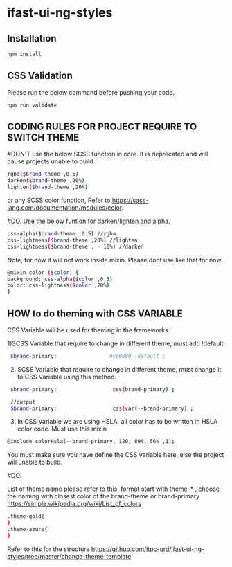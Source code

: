 # ifast-ui-ng-styles

## Installation
```bash
npm install
```

## CSS Validation
Please run the below command before pushing your code.

```bash
npm run validate
```

## CODING RULES FOR PROJECT REQUIRE TO SWITCH THEME
#DON'T use the below SCSS function in core. It is deprecated and will cause projects unable to build. 

```bash
rgba($brand-theme ,0.5)
darken($brand-theme ,20%)
lighten($brand-theme ,20%)
```
or any SCSS:color function, Refer to https://sass-lang.com/documentation/modules/color.

#DO. Use the below funtion for darken/lighten and alpha.

```bash
css-alpha($brand-theme ,0.5) //rgba
css-lightness($brand-theme ,20%) //lighten
css-lightness($brand-theme , - 10%) //darken
```
Note, for now it will not work inside mixin. Please dont use like that for now.
```bash
@mixin color ($color) {
background: css-alpha($color ,0.5) 
color: css-lightness($color ,20%)
}
```

## HOW to do theming with CSS VARIABLE
CSS Variable will be used for theming in the frameworks.


1)SCSS Variable that require to change in different theme, must add !default. 

```bash
 $brand-primary:                 #cc0000 !default ;
 ```

2) SCSS Variable that require to change in different theme, must change it to CSS Variable using this method.
```bash
 $brand-primary:                  css(brand-primary) ;

 //output   
 $brand-primary:                  css(var(--brand-primary) ;

 ```

3) In CSS Variable we are using HSLA, all color has to be written in HSLA color code. Must use this mixin

```bash
@include colorHsla(--brand-primary, 120, 89%, 56% ,1);
 ```
You must make sure you have define the CSS variable here, else the project will unable to build.


#DO. 

List of theme name please refer to this, format start with theme-* , choose the naming with closest color of the brand-theme or brand-primary
https://simple.wikipedia.org/wiki/List_of_colors 

```bash
.theme-gold{
}
.theme-azure{
}
 ```


Refer to this for the structure
https://github.com/itpc-urd/ifast-ui-ng-styles/tree/master/change-theme-template


